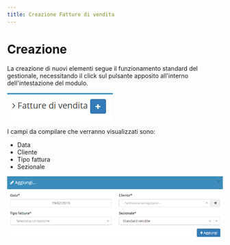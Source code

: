 ```yaml
---
title: Creazione Fatture di vendita
---
```


# Creazione

La creazione di nuovi elementi segue il funzionamento standard del gestionale, necessitando il click sul pulsante apposito all'interno dell'intestazione del modulo.

![Screenshot creazione fatture di vendita](../../../../.gitbook/assets/aggiungerefatturedivendita.PNG)

I campi da compilare che verranno visualizzati sono:

* Data
* Cliente
* Tipo fattura
* Sezionale

![Screenshot creazione fatture di vendita](../../../../.gitbook/assets/aggiuntafatturedivendita.PNG)

